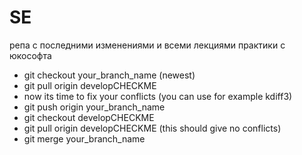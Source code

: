 # SE
репа с последними изменениями и всеми лекциями практики с юкософта


- git checkout your_branch_name (newest)
- git pull origin developCHECKME
- now its time to fix your conflicts (you can use for example kdiff3)
- git push origin your_branch_name
- git checkout developCHECKME
- git pull origin developCHECKME (this should give no conflicts)
- git merge your_branch_name
